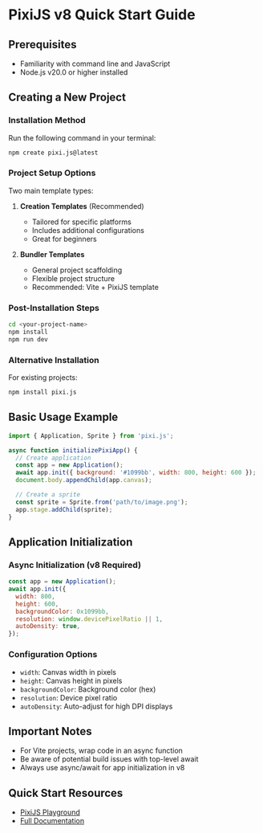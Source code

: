 # PixiJS v8 Quick Start Guide

## Prerequisites
- Familiarity with command line and JavaScript
- Node.js v20.0 or higher installed

## Creating a New Project

### Installation Method
Run the following command in your terminal:

```bash
npm create pixi.js@latest
```

### Project Setup Options
Two main template types:
1. **Creation Templates** (Recommended)
   - Tailored for specific platforms
   - Includes additional configurations
   - Great for beginners

2. **Bundler Templates**
   - General project scaffolding
   - Flexible project structure
   - Recommended: Vite + PixiJS template

### Post-Installation Steps
```bash
cd <your-project-name>
npm install
npm run dev
```

### Alternative Installation
For existing projects:
```bash
npm install pixi.js
```

## Basic Usage Example

```javascript
import { Application, Sprite } from 'pixi.js';

async function initializePixiApp() {
  // Create application
  const app = new Application();
  await app.init({ background: '#1099bb', width: 800, height: 600 });
  document.body.appendChild(app.canvas);

  // Create a sprite
  const sprite = Sprite.from('path/to/image.png');
  app.stage.addChild(sprite);
}
```

## Application Initialization

### Async Initialization (v8 Required)
```javascript
const app = new Application();
await app.init({
  width: 800,
  height: 600,
  backgroundColor: 0x1099bb,
  resolution: window.devicePixelRatio || 1,
  autoDensity: true,
});
```

### Configuration Options
- `width`: Canvas width in pixels
- `height`: Canvas height in pixels
- `backgroundColor`: Background color (hex)
- `resolution`: Device pixel ratio
- `autoDensity`: Auto-adjust for high DPI displays

## Important Notes
- For Vite projects, wrap code in an async function
- Be aware of potential build issues with top-level await
- Always use async/await for app initialization in v8

## Quick Start Resources
- [PixiJS Playground](/8.x/playground)
- [Full Documentation](/8.x/guides)
